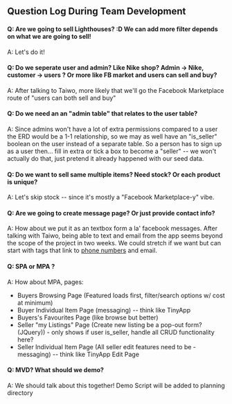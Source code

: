 ## Question Log During Team Development

#### Q: Are we going to sell Lighthouses? :D We can add more filter depends on what we are going to sell!
A: Let's do it!

#### Q: Do we seperate user and admin? Like Nike shop? Admin -> Nike, customer -> users ? Or more like FB market and users can sell and buy? 
A: After talking to Taiwo, more likely that we'll go the Facebook Marketplace route of "users can both sell and buy"

#### Q: Do we need an an "admin table" that relates to the user table? 
A: Since admins won't have a lot of extra permissions compared to a user the ERD would be a 1-1 relationship, so we may as well have an "is_seller" boolean on the user instead of a separate table. So a person has to sign up as a user then... fill in extra or tick a box to become a "seller" -- we won't actually do that, just pretend it already happened with our seed data.

#### Q: Do we want to sell same multiple items? Need stock? Or each product is unique? 
A: Let's skip stock -- since it's mostly a "Facebook Marketplace-y" vibe.

#### Q: Are we going to create message page? Or just provide contact info? 
A: How about we put it as an textbox form a la' facebook messages. After talking with Taiwo, being able to text and email from the app seems beyond the scope of the project in two weeks. We could stretch if we want but can start with <a> tags that link to [phone numbers](https://blog.hubspot.com/website/html-telephone-link) and email.

#### Q: SPA or MPA ? 
A: How about MPA, pages:
   - Buyers Browsing Page (Featured loads first, filter/search options w/ cost at minimum)
   - Buyer Individual Item Page (messaging) -- think like TinyApp
   - Buyers's Favourites Page (like browse but better)
   - Seller "my Listings" Page (Create new listing be a pop-out form? (JQuery)) - only shows if user is_seller, handle all CRUD functionality here?
   - Seller Individual Item Page (All seller edit features need to be - messaging) -- think like TinyApp Edit Page

#### Q: MVD? What should we demo? 
A: We should talk about this together! Demo Script will be added to planning directory
